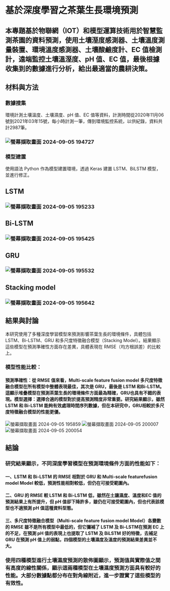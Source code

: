 # 基於深度學習之茶葉生長環境預測
## 本專題基於物聯網（IOT）和模型運算技術用於智慧監測茶園的資料預測，使用土壤溼度感測器、土壤溫度測量裝置、環境溫度感測器、土壤酸鹼度計、EC 值檢測計，遠端監控土壤溫溼度、pH 值、EC 值，最後根據收集到的數據進行分析，給出最適當的農耕決策。
## 材料與方法
### 數據搜集
環境計測土壤溫度、土壤濕度、pH 值、EC 值等資料，計測時間從2020年11月06號到2021年03年15號，每小時計測一筆，傳到環境監控系統，以供紀錄，資料共計2987筆。
### ![螢幕擷取畫面 2024-09-05 194727](https://github.com/user-attachments/assets/02b14a6d-7d21-46e1-a7c0-4c62da6de008)
### 模型建置
使用語法 Python 作為模型建置環境，透過 Keras 建置 LSTM、BiLSTM 模型，並進行修正。
## LSTM
### ![螢幕擷取畫面 2024-09-05 195233](https://github.com/user-attachments/assets/b6000951-2a51-4a84-a1e6-34ed7aead4e6)
## Bi-LSTM
### ![螢幕擷取畫面 2024-09-05 195425](https://github.com/user-attachments/assets/9d0e27f0-87c2-4137-a7f1-b6f06363dfad)
## GRU
### ![螢幕擷取畫面 2024-09-05 195532](https://github.com/user-attachments/assets/55a344b2-d4ef-435a-8af6-888cd5869d9f)
## Stacking model
### ![螢幕擷取畫面 2024-09-05 195642](https://github.com/user-attachments/assets/8adc0d85-021e-421d-94f9-7debbd9e8af7)
## 結果與討論
本研究使用了多種深度學習模型來預測影響茶葉生長的環境條件，具體包括LSTM、Bi-LSTM、GRU 和多尺度特徵融合模型（Stacking Model）。結果顯示這些模型在預測準確性方面存在差異，具體表現在 RMSE（均方根誤差）的比較上。
### 模型性能比較：
#### 預測準確性：從 RMSE 值來看，Multi-scale feature fusion model 多尺度特徵融合模型在所有模型中整體表現最佳，其次是 GRU，最後是 LSTM 和Bi-LSTM。這顯示堆疊模型在預測茶葉生長的環境條件方面最為精確，GRU也具有不錯的表現。模型選擇：選擇合適的模型對於提高預測精度非常重要。研究結果顯示，雖然 LSTM 和 Bi-LSTM 能夠有效處理時間序列數據，但在本研究中，GRU相較於多尺度特徵融合模型的性能更優。
![螢幕擷取畫面 2024-09-05 195859](https://github.com/user-attachments/assets/984c7bc3-2ad6-48a6-b3b8-9c28d5a44d41)
![螢幕擷取畫面 2024-09-05 200007](https://github.com/user-attachments/assets/0f441953-8f8e-49d8-8083-79611bb292a7)
![螢幕擷取畫面 2024-09-05 200054](https://github.com/user-attachments/assets/312b4d42-603f-4051-b4c0-0beb18ca2a78)
## 結論
### 研究結果顯示，不同深度學習模型在預測環境條件方面的性能如下：
#### 一、LSTM 和 Bi-LSTM 的 RMSE 相對於 GRU 和 Multi-scale featurefusion model Model 較低，預測性能相對較低，但仍在可接受範圍內。
#### 二、GRU 的 RMSE 較 LSTM 和 Bi-LSTM 低，雖然在土讓濕度、溫度和EC 值的預測結果上有所提升，但 pH 值卻下降許多，雖仍在可接受範圍內，但也代表該模型也不適預測 pH 值這種資料型態。
#### 三、多尺度特徵融合模型（Multi-scale feature fusion model Model）各變數的 RMSE 雖不是所有模型中最低的，但它彌補了 LSTM 及 Bi-LSTM在預測 EC 上的不足，在預測 pH 值的表現上也提取了 LSTM 及 BiLSTM 好的特徵，去補足 GRU 在預測 pH 值上的弱點，四個模型的土壤濕度及溫度的預測結果差異並不大。
### 使用四種模型進行土壤濕度預測的散佈圖顯示，預測值與實際值之間有高度的線性關係，顯示這兩種模型在土壤濕度預測方面具有較好的性能。大部分數據點都分布在對角線附近，進一步證實了這些模型的有效性。
